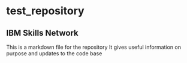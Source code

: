 # test_repository

## IBM Skills Network

This is a markdown file for the repository 
It gives useful information on purpose and updates to the code base
